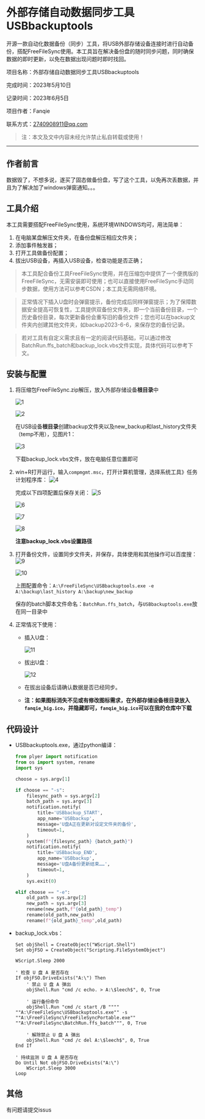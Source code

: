 # 外部存储自动数据同步工具USBbackuptools

开源一款自动化数据备份（同步）工具，将USB外部存储设备连接时进行自动备份，搭配FreeFileSync使用。本工具旨在解决备份盘的随时同步问题，同时确保数据的即时更新，以免在数据出现问题时即时找回。

<!--more-->

项目名称：外部存储自动数据同步工具USBbackuptools

完成时间：2023年5月10日

记录时间：2023年6月5日

项目作者：Fanqie

联系方式：2740908911@qq.com

> 注：本文及文中内容未经允许禁止私自转载或使用！

---

## 作者前言

数据毁了，不想多说，遂买了固态做备份盘，写了这个工具，以免再次丢数据，并且为了解决加了windows弹窗通知。。。

## 工具介绍

本工具需要搭配FreeFileSync使用，系统环境WINDOWS均可，用法简单：

1. 在电脑某盘解压文件夹，在备份盘解压相应文件夹；
2. 添加事件触发器；
3. 打开工具做备份配置；
4. 拔出USB设备，再插入USB设备，检查功能是否正确；

>  本工具配合备份工具FreeFileSync使用，并在压缩包中提供了一个便携版的FreeFileSync，无需安装即可使用；也可以直接使用FreeFileSync手动同步数据，使用方法可以参考CSDN；本工具无需网络环境。

> 正常情况下插入U盘时会弹窗提示，备份完成后同样弹窗提示；为了保障数据安全提高可恢复性，工具提供双备份文件夹，即一个当前备份目录，一个历史备份目录，每次更新备份会重写旧的备份文件；您也可以在backup文件夹内创建其他文件夹，如backup2023-6-6，来保存您的备份记录。

> 若对工具有自定义需求且有一定的阅读代码基础，可以通过修改BatchRun.ffs_batch和backup_lock.vbs文件实现，具体代码可以参考下文。

## 安装与配置

1. 将压缩包FreeFileSync.zip解压，放入外部存储设备**根目录**中

   ![1](http://img.imfanqie.top/program/USBbackuptools/1.png)

   ![2](http://img.imfanqie.top/program/USBbackuptools/2.png)

   在USB设备**根目录**创建backup文件夹以及new_backup和last_history文件夹（temp不用），见图片1：

   ![3](http://img.imfanqie.top/program/USBbackuptools/3.png)

   下载backup_lock.vbs文件，放在电脑任意位置即可

2. win+R打开运行，输入`compmgmt.msc`，打开计算机管理，选择系统工具》任务计划程序库：
   ![4](http://img.imfanqie.top/program/USBbackuptools/4.png)

   完成以下四项配置后保存关闭：
   ![5](http://img.imfanqie.top/program/USBbackuptools/5.png)

   ![6](http://img.imfanqie.top/program/USBbackuptools/6.png)

   ![7](http://img.imfanqie.top/program/USBbackuptools/7.png)

   ![8](F:\Desktop\8.png)

   **注意backup_lock.vbs设置路径**

3. 打开备份文件，设置同步文件夹，并保存，具体使用和其他操作可以百度搜：
   ![9](http://img.imfanqie.top/program/USBbackuptools/9.png)

   ![10](http://img.imfanqie.top/program/USBbackuptools/10.png)

   上图配置命令：`A:\FreeFileSync\USBbackuptools.exe -e A:\backup\last_history A:\backup\new_backup`

   保存的batch脚本文件命名：`BatchRun.ffs_batch`，与`USBbackuptools.exe`放在同一目录中

5. 正常情况下使用：

   * 插入U盘：

     ![11](http://img.imfanqie.top/program/USBbackuptools/11.png)

   * 拔出U盘：

     ![12](http://img.imfanqie.top/program/USBbackuptools/12.png)

   * 在拔出设备后请确认数据是否已经同步。
   * **注：如果图标消失不见或有修改图标需求，在外部存储设备根目录放入`fanqie_big.ico`，并隐藏即可，`fanqie_big.ico`可以在我的仓库中下载**

## 代码设计

* USBbackuptools.exe，通过python编译：

  ```python
  from plyer import notification
  from os import system, rename
  import sys
  
  choose = sys.argv[1]
  
  if choose == "-s":
      filesync_path = sys.argv[2]
      batch_path = sys.argv[3]
      notification.notify(
          title='USBbackup_START',
          app_name='USBbackup',
          message='U盘A正在更新对设定文件夹的备份',
          timeout=1,
      )
      system(f"{filesync_path} {batch_path}")
      notification.notify(
          title='USBbackup_END',
          app_name='USBbackup',
          message='U盘A备份更新结束……',
          timeout=1,
      )
      sys.exit(0)
  
  elif choose == "-e":
      old_path = sys.argv[2]
      new_path = sys.argv[3]
      rename(new_path,f"{old_path}_temp")
      rename(old_path,new_path)
      rename(f"{old_path}_temp",old_path)
  
  ```

* backup_lock.vbs：

  ```vbscript
  Set objShell = CreateObject("WScript.Shell")
  Set objFSO = CreateObject("Scripting.FileSystemObject")
  
  WScript.Sleep 2000
  
  ' 检查 U 盘 A 是否存在
  If objFSO.DriveExists("A:\") Then
      ' 禁止 U 盘 A 弹出
      objShell.Run "cmd /c echo. > A:\$leech$", 0, True
  
      ' 运行备份命令
      objShell.Run "cmd /c start /B """" ""A:\FreeFileSync\USBbackuptools.exe"" -s ""A:\FreeFileSync\FreeFileSyncPortable.exe"" ""A:\FreeFileSync\BatchRun.ffs_batch""", 0, True
  
      ' 解除禁止 U 盘 A 弹出
      objShell.Run "cmd /c del A:\$leech$", 0, True
  End If
  
  ' 持续监测 U 盘 A 是否存在
  Do Until Not objFSO.DriveExists("A:\")
      WScript.Sleep 3000
  Loop
  ```

## 其他

有问题请提交issus

